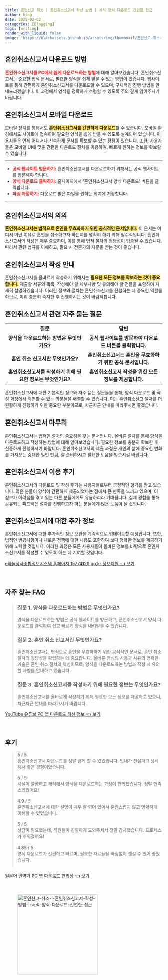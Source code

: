 ```yaml
---
title: 혼인신고 취소 | 혼인취소신고서 작성 방법 | 서식 양식 다운로드 간편한 접근
author: bing
date: 2025-02-02
categories: [Blogging]
tags: [writing]
render_with_liquid: false
image: 'https://blackassets.github.io/assets/img/thumbnail/혼인신고-취소-|-혼인취소신고서-작성-방법-|-서식-양식-다운로드-간편한-접근.webp'
---
```



<h2 id='혼인취소신고서_다운로드방법'>혼인취소신고서 다운로드 방법</h2>

<p><b><span style="color: #ee2323;">혼인취소신고서를 PC에서 쉽게 다운로드하는 방법</span></b>에 대해 알아보겠습니다. 혼인취소신고서는 중요한 법적 문서로, 필요한 양식을 쉽게 받을 수 있는 방법이 있습니다. 웹사이트를 통해 간편하게 혼인취소신고서를 다운로드할 수 있으며, 구체적인 진행 방법을 안내드리겠습니다. 이 과정에서 양식을 정확하게 수령할 수 있도록 주의 깊게 읽어주시기 바랍니다.</p>

<h2 id='혼인취소신고서_모바일 다운로드'>혼인취소신고서 모바일 다운로드</h2>

<p>모바일 장치를 통해서도 <b><span style="background-color: #ffe066;">혼인취소신고서를 간편하게 다운로드</span></b>할 수 있습니다. 모바일 환경에서도 사이트에 접속하여 필요한 양식을 쉽게 받을 수 있도록 설계되어 있습니다. 이용자들은 언제 어디서나 신속하게 문서를 확보할 수 있는 장점이 있습니다. 또한, 사용자들은 모바일 UI에 맞춘 간편한 다운로드 절차를 이용하여, 빠르게 원하는 정보를 확보할 수 있습니다.</p>

<hr />

<ul>
    <li><b><span style="color: #ee2323;">공식 웹사이트 방문하기:</span></b> 혼인취소신고서를 다운로드하기 위해서는 공식 웹사이트를 방문해야 합니다.</li>
    <li><b><span style="color: #ee2323;">양식 다운로드 클릭하기:</span></b> 홈페이지에서 '혼인취소신고서 양식 다운로드' 버튼을 클릭합니다.</li>
    <li><b><span style="color: #ee2323;">파일 저장하기:</span></b> 다운로드 받은 파일을 원하는 위치에 저장합니다.</li>
</ul>

<hr />

<h2 id='혼인취소신고서_의의'>혼인취소신고서의 의의</h2>

<p><b><span style="background-color: #ffe066;">혼인취소신고서는 법적으로 혼인을 무효화하기 위한 공식적인 문서입니다.</span></b> 이 문서는 어디서 어떤 이유로 혼인을 취소하고자 하는지를 명확히 하기 위해 필수적입니다. 혼인취소신고서의 작성은 매우 중요하며, 이를 통해 법적 절차의 정당성이 입증될 수 있습니다. 따라서 관련 법규를 이해하고, 필요 시 전문가의 자문을 받는 것이 좋습니다.</p>

<h2 id='혼인취소신고서_작성 안내'>혼인취소신고서 작성 안내</h2>

<p>혼인취소신고서를 올바르게 작성하기 위해서는 <b><span style="background-color: #ffe066;">필요한 모든 정보를 확보하는 것이 중요합니다.</span></b> 제출할 서류의 목록, 작성해야 할 세부사항 및 유의해야 할 점들을 포함하여 자세히 설명하겠습니다. 이러한 정보와 절차는 혼인취소신고를 진행하는 데 중요한 역할을 하므로, 미리 충분히 숙지한 후 진행하시는 것이 바람직합니다.</p>

<h2 id='혼인취소신고서_자주 묻는 질문'>혼인취소신고서 관련 자주 묻는 질문</h2>

<table>
    <tr>
        <td style="text-align: center; height: 17px;"><b>질문</b></td>
        <td style="text-align: center; height: 17px;"><b>답변</b></td>
    </tr>
    <tr>
        <td style="text-align: center; height: 17px;"><b>양식을 다운로드하는 방법은 무엇인가요?</b></td>
        <td style="text-align: center; height: 17px;"><b>공식 웹사이트를 방문하여 다운로드 버튼을 클릭합니다.</b></td>
    </tr>
    <tr>
        <td style="text-align: center; height: 17px;"><b>혼인 취소 신고서란 무엇인가요?</b></td>
        <td style="text-align: center; height: 17px;"><b>혼인취소신고서는 혼인을 무효화하기 위한 공식 문서입니다.</b></td>
    </tr>
    <tr>
        <td style="text-align: center; height: 17px;"><b>혼인취소신고서를 작성하기 위해 필요한 정보는 무엇인가요?</b></td>
        <td style="text-align: center; height: 17px;"><b>혼인취소신고서 작성을 위한 모든 정보를 제공합니다.</b></td>
    </tr>
</table>

<p>혼인취소신고서에 대한 기본적인 정보와 자주 묻는 질문들을 통해, 양식 다운로드 및 작성 과정에서 직면할 수 있는 의문들을 해결할 수 있습니다. 이는 혼인취소신고 절차를 더 원활하게 진행하기 위한 중요한 부분이므로, 차근차근 안내를 따라주시면 좋겠습니다.</p>

<h2 id='혼인취소신고서_마무리'>혼인취소신고서 마무리</h2>

<p>혼인취소신고서는 법적인 절차의 중요성을 갖는 문서입니다. 올바른 절차를 통해 양식을 다운로드하고 작성하는 방법에 대해 알아보았습니다. 필요한 정보를 충분히 확보한 후 신중하게 진행하시기 바랍니다. 혼인취소신고서의 제출 과정은 개인의 삶에 중요한 변화를 가져오는 중대한 일인 만큼, 잘 준비하시고 필요한 도움을 받으시길 바랍니다.</p>

<h2 id='혼인취소신고서_이용 후기'>혼인취소신고서 이용 후기</h2>

<p>혼인취소신고서의 다운로드 및 작성 후기는 사용자들로부터 긍정적인 평가를 받고 있습니다. 많은 분들이 양식이 간편하게 제공되었다는 점에서 큰 만족을 느끼고 있으며, 이 정보가 어려움을 겪고 있는 다른 분들에게도 유용하리라 기대됩니다. 실제 경험을 통해 공유되는 피드백은 절차를 진행하고자 하는 분들에게 많은 도움이 될 것입니다.</p>

<h2 id='혼인취소신고서_추가 정보'>혼인취소신고서에 대한 추가 정보</h2>

<p>혼인취소신고서에 대한 추가적인 정보 보완을 계속적으로 업데이트할 예정입니다. 또한, 법적인 변경사항이나 새로운 정책에 대한 내용도 포함하여 보다 정확한 정보를 제공하기 위해 노력할 것입니다. 이러한 과정은 모든 사용자들이 올바른 정보를 바탕으로 혼인취소신고서를 작성할 수 있도록 하는 데 기여할 것입니다.</p>


<p><a class="click-button" title="e하늘장사종합정보시스템 홈페이지 15774129.go.kr 정보지원" href="https://blackassets.github.io/posts/e%ED%95%98%EB%8A%98%EC%9E%A5%EC%82%AC%EC%A2%85%ED%95%A9%EC%A0%95%EB%B3%B4%EC%8B%9C%EC%8A%A4%ED%85%9C-%ED%99%88%ED%8E%98%EC%9D%B4%EC%A7%80-15774129.go.kr-%EC%A0%95%EB%B3%B4%EC%A7%80%EC%9B%90/" rel="dofollow">e하늘장사종합정보시스템 홈페이지 15774129.go.kr 정보지원 👈 보기</a></p><br>
<h2 id='자주_찾는_FAQ'>자주 찾는 FAQ</h2>
<div itemscope="" itemtype="https://schema.org/FAQPage"> 
<blockquote> 
<div itemscope="" itemprop="mainEntity" itemtype="https://schema.org/Question"> 
<h3 itemprop="name">질문 1. 양식을 다운로드하는 방법은 무엇인가요?</h3> 
<div itemscope="" itemprop="acceptedAnswer" itemtype="https://schema.org/Answer"> 
<span itemprop="text"> 
<p>양식을 다운로드하는 방법은 공식 웹사이트를 방문하고, 혼인취소신고서 양식 다운로드를 클릭하여 쉽고 빠르게 양식을 내려받을 수 있습니다.</p> 
</span> 
</div> 
</div> 

<div itemscope="" itemprop="mainEntity" itemtype="https://schema.org/Question"> 
<h3 itemprop="name">질문 2. 혼인 취소 신고서란 무엇인가요?</h3> 
<div itemscope="" itemprop="acceptedAnswer" itemtype="https://schema.org/Answer"> 
<span itemprop="text"> 
<p>혼인취소신고서는 법적으로 혼인을 무효화하기 위한 공식적인 문서로, 혼인 취소 절차의 정당성을 확립하는 데 중요합니다. 올바른 양식의 사용과 사유의 명확한 기술은 혼인 취소 절차의 핵심이므로, 양식을 다운로드하는 방법과 작성 시 유의할 사항을 안내하고 있습니다.</p> 
</span> 
</div> 
</div> 

<div itemscope="" itemprop="mainEntity" itemtype="https://schema.org/Question"> 
<h3 itemprop="name">질문 3. 혼인취소신고서를 작성하기 위해 필요한 정보는 무엇인가요?</h3> 
<div itemscope="" itemprop="acceptedAnswer" itemtype="https://schema.org/Answer"> 
<span itemprop="text"> 
<p>혼인취소신고서를 올바르게 작성하기 위해 필요한 모든 정보를 제공하고 있으니, 차근차근 안내를 따라가시기 바랍니다.</p> 
</span> 
</div> 
</div> 
</blockquote> 
</div>
<p><a class="click-button" title="YouTube 유튜브 PC 앱 다운로드 최신 정보" href="https://blackassets.github.io/posts/YouTube-%EC%9C%A0%ED%8A%9C%EB%B8%8C-PC-%EC%95%B1-%EB%8B%A4%EC%9A%B4%EB%A1%9C%EB%93%9C-%EC%B5%9C%EC%8B%A0-%EC%A0%95%EB%B3%B4/" rel="dofollow">YouTube 유튜브 PC 앱 다운로드 최신 정보 👈 보기</a></p><br>
<h2 id='후기'>후기</h2>
<div itemscope itemtype="https://schema.org/Product">
  <blockquote>
  <div itemprop="review" itemscope itemtype="https://schema.org/Review">
      <div itemprop="reviewRating" itemscope itemtype="https://schema.org/Rating"> <span itemprop="ratingValue">5</span> / <span itemprop="bestRating">5</span> </div>
      <span itemprop="reviewBody">혼인취소신고서 다운로드를 정말 쉽게 할 수 있었습니다. 안내가 친절하고 상세해서 좋은 경험이었습니다.</span>
  </div>
  <br>
  <div itemprop="review" itemscope itemtype="https://schema.org/Review">
      <div itemprop="reviewRating" itemscope itemtype="https://schema.org/Rating"> <span itemprop="ratingValue">5</span> / <span itemprop="bestRating">5</span> </div>
      <span itemprop="reviewBody">시설이 깔끔하고 쾌적해서 양식을 다운로드하는 과정이 편리했습니다. 정말 만족스러웠어요!</span>
  </div>
  <br>
  <div itemprop="review" itemscope itemtype="https://schema.org/Review">
      <div itemprop="reviewRating" itemscope itemtype="https://schema.org/Rating"> <span itemprop="ratingValue">4.9</span> / <span itemprop="bestRating">5</span> </div>
      <span itemprop="reviewBody">혼인취소신고서에 대한 설명이 매우 잘 되어 있어서 혼란스럽지 않고 명확하게 이해할 수 있었습니다.</span>
  </div>
  <br>
  <div itemprop="review" itemscope itemtype="https://schema.org/Review">
      <div itemprop="reviewRating" itemscope itemtype="https://schema.org/Rating"> <span itemprop="ratingValue">5</span> / <span itemprop="bestRating">5</span> </div>
      <span itemprop="reviewBody">상담이 필요했는데, 직원들이 친절하게 도와주셔서 정말 감사했습니다. 프로세스가 쉬워졌어요!</span>
  </div>
  <br>
  <div itemprop="review" itemscope itemtype="https://schema.org/Review">
      <div itemprop="reviewRating" itemscope itemtype="https://schema.org/Rating"> <span itemprop="ratingValue">4.85</span> / <span itemprop="bestRating">5</span> </div>
      <span itemprop="reviewBody">양식 다운로드가 간편하고 빠르며, 필요한 자료들을 빠짐없이 챙길 수 있어 좋았습니다.</span>
  </div>
  <br>
  </blockquote>
</div>
<p><a class="click-button" title="일본어 번역기 PC 앱 다운로드 편리성" href="https://blackassets.github.io/posts/%EC%9D%BC%EB%B3%B8%EC%96%B4-%EB%B2%88%EC%97%AD%EA%B8%B0-PC-%EC%95%B1-%EB%8B%A4%EC%9A%B4%EB%A1%9C%EB%93%9C-%ED%8E%B8%EB%A6%AC%EC%84%B1/" rel="dofollow">일본어 번역기 PC 앱 다운로드 편리성 👈 보기</a></p><br>
<figure class="image"><img src="https://blackassets.github.io/assets/img/thumbnail/혼인신고-취소-|-혼인취소신고서-작성-방법-|-서식-양식-다운로드-간편한-접근.webp" alt="혼인신고-취소-|-혼인취소신고서-작성-방법-|-서식-양식-다운로드-간편한-접근" width="256" height="256"></figure>
